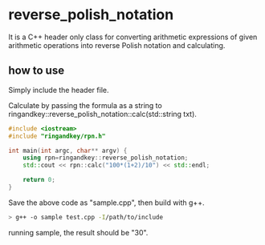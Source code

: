 # reverse_polish_notation

It is a C++ header only class for converting arithmetic expressions of given arithmetic operations into reverse Polish notation and calculating.

## how to use

Simply include the header file.

Calculate by passing the formula as a string to ringandkey::reverse_polish_notation::calc(std::string txt).

```cpp
#include <iostream>
#include "ringandkey/rpn.h"

int main(int argc, char** argv) {
    using rpn=ringandkey::reverse_polish_notation;
    std::cout << rpn::calc("100*(1+2)/10") << std::endl;

    return 0;
}
```

Save the above code as "sample.cpp", then build with g++.

```sh
> g++ -o sample test.cpp -I/path/to/include
```

running sample, the result should be "30".
